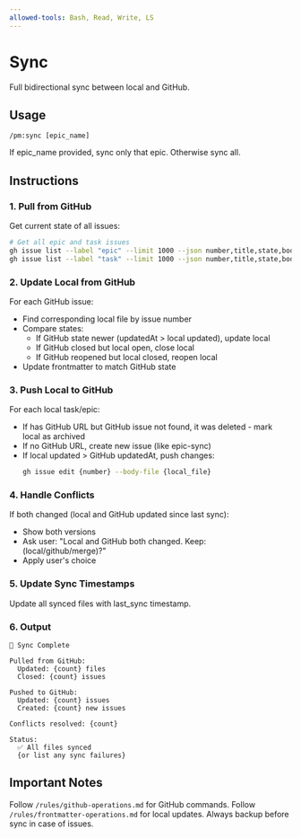 ```yaml
---
allowed-tools: Bash, Read, Write, LS
---
```


# Sync

Full bidirectional sync between local and GitHub.

## Usage

```
/pm:sync [epic_name]
```

If epic_name provided, sync only that epic. Otherwise sync all.

## Instructions

### 1. Pull from GitHub

Get current state of all issues:

```bash
# Get all epic and task issues
gh issue list --label "epic" --limit 1000 --json number,title,state,body,labels,updatedAt
gh issue list --label "task" --limit 1000 --json number,title,state,body,labels,updatedAt
```

### 2. Update Local from GitHub

For each GitHub issue:

- Find corresponding local file by issue number
- Compare states:
  - If GitHub state newer (updatedAt > local updated), update local
  - If GitHub closed but local open, close local
  - If GitHub reopened but local closed, reopen local
- Update frontmatter to match GitHub state

### 3. Push Local to GitHub

For each local task/epic:

- If has GitHub URL but GitHub issue not found, it was deleted - mark local as
  archived
- If no GitHub URL, create new issue (like epic-sync)
- If local updated > GitHub updatedAt, push changes:
  ```bash
  gh issue edit {number} --body-file {local_file}
  ```

### 4. Handle Conflicts

If both changed (local and GitHub updated since last sync):

- Show both versions
- Ask user: "Local and GitHub both changed. Keep: (local/github/merge)?"
- Apply user's choice

### 5. Update Sync Timestamps

Update all synced files with last_sync timestamp.

### 6. Output

```
🔄 Sync Complete

Pulled from GitHub:
  Updated: {count} files
  Closed: {count} issues

Pushed to GitHub:
  Updated: {count} issues
  Created: {count} new issues

Conflicts resolved: {count}

Status:
  ✅ All files synced
  {or list any sync failures}
```

## Important Notes

Follow `/rules/github-operations.md` for GitHub commands. Follow
`/rules/frontmatter-operations.md` for local updates. Always backup before sync
in case of issues.

